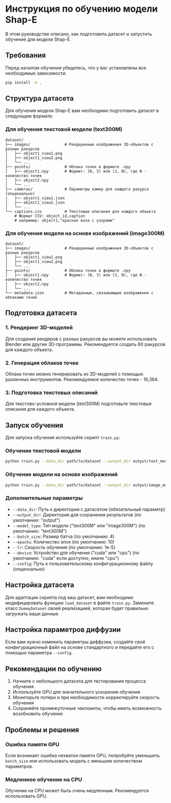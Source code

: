 # Инструкция по обучению модели Shap-E

В этом руководстве описано, как подготовить датасет и запустить обучение для модели Shap-E.

## Требования

Перед началом обучения убедитесь, что у вас установлены все необходимые зависимости:

```bash
pip install -e .
```

## Структура датасета

Для обучения модели Shap-E вам необходимо подготовить датасет в следующем формате:

### Для обучения текстовой модели (text300M)

```
dataset/
├── images/               # Рендеренные изображения 3D-объектов с разных ракурсов
│   ├── object1_view1.png
│   ├── object1_view2.png
│   └── ...
├── points/               # Облака точек в формате .npy
│   ├── object1.npy       # Формат: (N, 3) или (3, N), где N - количество точек
│   ├── object2.npy
│   └── ...
├── cameras/              # Параметры камер для каждого ракурса (опционально)
│   ├── object1_view1.json
│   ├── object1_view2.json
│   └── ...
└── captions.csv          # Текстовые описания для каждого объекта
    # Формат CSV: object_id,caption
    # например: object1,"красная ваза с узорами"
```

### Для обучения модели на основе изображений (image300M)

```
dataset/
├── images/               # Рендеренные изображения 3D-объектов с разных ракурсов
│   ├── object1_view1.png
│   ├── object1_view2.png
│   └── ...
├── points/               # Облака точек в формате .npy
│   ├── object1.npy       # Формат: (N, 3) или (3, N), где N - количество точек
│   ├── object2.npy
│   └── ...
└── metadata.json         # Метаданные, связывающие изображения с облаками точек
```

## Подготовка датасета

### 1. Рендеринг 3D-моделей

Для создания рендеров с разных ракурсов вы можете использовать Blender или другие 3D-программы. Рекомендуется создать 60 ракурсов для каждого объекта.

### 2. Генерация облаков точек

Облака точек можно генерировать из 3D-моделей с помощью различных инструментов. Рекомендуемое количество точек - 16,384.

### 3. Подготовка текстовых описаний

Для текстово-условной модели (text300M) подготовьте текстовые описания для каждого объекта.

## Запуск обучения

Для запуска обучения используйте скрипт `train.py`:

### Обучение текстовой модели

```bash
python train.py --data_dir path/to/dataset --output_dir output/text_model --model_type text300M --batch_size 4 --epochs 10 --lr 1e-5
```

### Обучение модели на основе изображений

```bash
python train.py --data_dir path/to/dataset --output_dir output/image_model --model_type image300M --batch_size 4 --epochs 10 --lr 1e-5
```

### Дополнительные параметры

- `--data_dir`: Путь к директории с датасетом (обязательный параметр)
- `--output_dir`: Директория для сохранения результатов (по умолчанию: "output")
- `--model_type`: Тип модели ("text300M" или "image300M") (по умолчанию: "text300M")
- `--batch_size`: Размер батча (по умолчанию: 4)
- `--epochs`: Количество эпох (по умолчанию: 10)
- `--lr`: Скорость обучения (по умолчанию: 1e-5)
- `--device`: Устройство для обучения ("cuda" или "cpu") (по умолчанию: "cuda" если доступно, иначе "cpu")
- `--config`: Путь к пользовательскому конфигурационному файлу (опционально)

## Настройка датасета

Для адаптации скрипта под ваш датасет, вам необходимо модифицировать функцию `load_dataset` в файле `train.py`. Замените класс `DummyDataset` своей реализацией, которая будет правильно загружать ваши данные.

## Настройка параметров диффузии

Если вам нужно изменить параметры диффузии, создайте свой конфигурационный файл на основе стандартного и передайте его с помощью параметра `--config`.

## Рекомендации по обучению

1. Начните с небольшого датасета для тестирования процесса обучения
2. Используйте GPU для значительного ускорения обучения
3. Мониторьте потери и при необходимости корректируйте скорость обучения
4. Сохраняйте промежуточные чекпоинты, чтобы иметь возможность возобновить обучение

## Проблемы и решения

### Ошибка памяти GPU

Если возникает ошибка нехватки памяти GPU, попробуйте уменьшить `batch_size` или использовать модель с меньшим количеством параметров.

### Медленное обучение на CPU

Обучение на CPU может быть очень медленным. Рекомендуется использовать GPU. 
